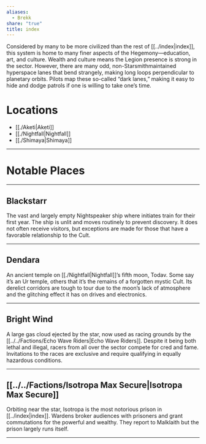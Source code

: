 ```yaml
---
aliases:
  - Brekk
share: "true"
title: index
---
```

Considered by many to be more civilized than the rest of [[../index|index]], this system is home to many finer aspects of the Hegemony—education, art, and culture. Wealth and culture means the Legion presence is strong in the sector. However, there are many odd, non-Starsmithmaintained hyperspace lanes that bend strangely, making long loops perpendicular to planetary orbits. Pilots map these so-called “dark lanes,” making it easy to hide and dodge patrols if one is willing to take one’s time.

# Locations

- [[./Aketi|Aketi]]
- [[./Nightfall|Nightfall]]
- [[./Shimaya|Shimaya]]

---

# Notable Places

---

## Blackstarr

The vast and largely empty Nightspeaker ship where initiates train for their first year. The ship is unlit and moves routinely to prevent discovery. It does not often receive visitors, but exceptions are made for those that have a favorable relationship to the Cult.

---

## Dendara

An ancient temple on [[./Nightfall|Nightfall]]’s fifth moon, Todav. Some say it’s an Ur temple, others that it’s the remains of a forgotten mystic Cult. Its derelict corridors are tough to tour due to the moon’s lack of atmosphere and the glitching effect it has on drives and electronics.

---

## Bright Wind

A large gas cloud ejected by the star, now used as racing grounds by the [[../../Factions/Echo Wave Riders|Echo Wave Riders]]. Despite it being both lethal and illegal, racers from all over the sector compete for cred and fame. Invitations to the races are exclusive and require qualifying in equally hazardous conditions.

---

## [[../../Factions/Isotropa Max Secure|Isotropa Max Secure]]

Orbiting near the star, Isotropa is the most notorious prison in [[../index|index]]. Wardens broker audiences with prisoners and grant commutations for the powerful and wealthy. They report to Malklaith but the prison largely runs itself.

---
